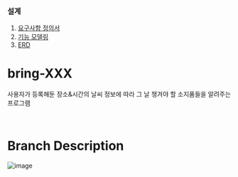 ### 설계

1. [요구사항 정의서](./doc/요구사항%20정의서.md)
2. [기능 모델링](./doc/기능%20모델링.md)
3. [ERD](https://app.diagrams.net/#G1HtMhxSTaA97pzdhlnT8RcZDRTjBsDJBA#%7B%22pageId%22%3A%22R2lEEEUBdFMjLlhIrx00%22%7D)

# bring-XXX

사용자가 등록해둔 장소&amp;시간의 날씨 정보에 따라 그 날 챙겨야 할 소지품들을 알려주는 프로그램

&nbsp;

# Branch Description

![image](https://github.com/yeong-coding/bring-XXX/assets/141029852/f1421012-dee1-4581-a977-238dea88e9c8)

